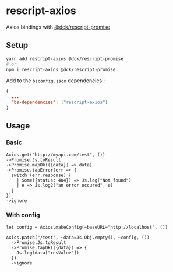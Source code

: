 # rescript-axios

Axios bindings with [@dck/rescript-promise](https://github.com/DCKT/rescript-promise)

## Setup

```bash
yarn add rescript-axios @dck/rescript-promise
# or
npm i rescript-axios @dck/rescript-promise
```

Add to the `bsconfig.json` dependencies :

```json
{
  ...
  "bs-dependencies": ["rescript-axios"]
}
```

## Usage

### Basic

```rescript
Axios.get("http://myapi.com/test", ())
->Promise.Js.toResult
->Promise.mapOk(({data}) => data)
->Promise.tapError(err => {
  switch (err.response) {
    | Some({status: 404}) => Js.log("Not found")
    | e => Js.log2("an error occured", e)
  }
})
->ignore
```

### With config

```rescript
let config = Axios.makeConfig(~baseURL="http://localhost", ())

Axios.patch("/test", ~data=Js.Obj.empty(), ~config, ())
  ->Promise.Js.toResult
  ->Promise.tapOk(({data}) => {
    Js.log(data["resValue"])
  })
  ->ignore
```
